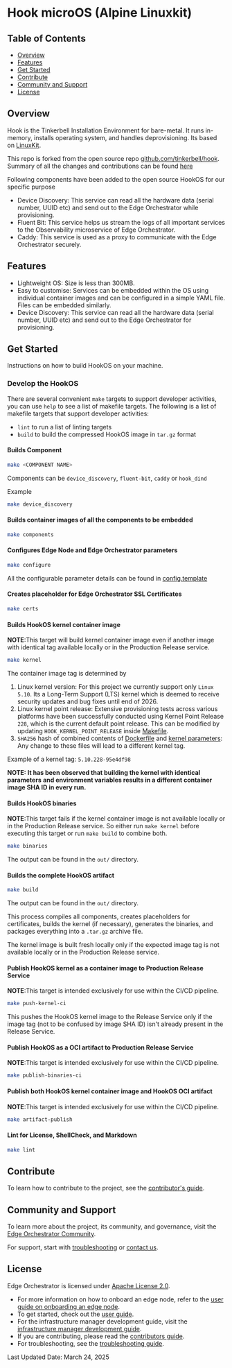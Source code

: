 # Hook microOS (Alpine Linuxkit)

## Table of Contents

- [Overview](#overview)
- [Features](#features)
- [Get Started](#get-started)
- [Contribute](#contribute)
- [Community and Support](#community-and-support)
- [License](#license)

## Overview

Hook is the Tinkerbell Installation Environment for bare-metal. It runs in-memory, installs operating system,
and handles deprovisioning. Its based on [LinuxKit](https://github.com/linuxkit/linuxkit).

This repo is forked from the open source repo [github.com/tinkerbell/hook](https://github.com/tinkerbell/hook).
Summary of all the changes and contributions can be found [here](CHANGELOG.md)

Following components have been added to the open source HookOS for our specific purpose

- Device Discovery: This service can read all the hardware data (serial number, UUID etc) and send out to the Edge Orchestrator
while provisioning.
- Fluent Bit: This service helps us stream the logs of all important services to the Observability microservice
of Edge Orchestrator.
- Caddy: This service is used as a proxy to communicate with the Edge Orchestrator securely.

## Features

- Lightweight OS: Size is less than 300MB.
- Easy to customise: Services can be embedded within the OS using individual container images and can be configured
in a simple YAML file. Files can be embedded similarly.
- Device Discovery: This service can read all the hardware data (serial number, UUID etc) and send out to the Edge Orchestrator
for provisioning.

## Get Started

Instructions on how to build HookOS on your machine.

### Develop the HookOS

There are several convenient `make` targets to support developer activities, you can use `help` to see a list of makefile
targets. The following is a list of makefile targets that support developer activities:

- `lint` to run a list of linting targets
- `build` to build the compressed HookOS image in `tar.gz` format

#### Builds Component

```bash
make <COMPONENT NAME>
```

Components can be `device_discovery`, `fluent-bit`, `caddy` or `hook_dind`

Example

```bash
make device_discovery
```

#### Builds container images of all the components to be embedded

```bash
make components
```

#### Configures Edge Node and Edge Orchestrator parameters

```bash
make configure
```

All the configurable parameter details can be found in [config.template](config.template)

#### Creates placeholder for Edge Orchestrator SSL Certificates

```bash
make certs
```

#### Builds HookOS kernel container image

**NOTE**:This target will build kernel container image even if another image with identical tag available locally
or in the Production Release service.

```bash
make kernel
```

The container image tag is determined by

1. Linux kernel version: For this project we currently support only `Linux 5.10`.
Its a Long-Term Support (LTS) kernel which is deemed to receive security updates and bug fixes until end of 2026.
2. Linux kernel point release: Extensive provisioning tests across various platforms have been
successfully conducted using Kernel Point Release `228`, which is the current default point release.
This can be modified by updating `HOOK_KERNEL_POINT_RELEASE` inside [Makefile](Makefile).
3. `SHA256` hash of combined contents of [Dockerfile](hook-os/hook/kernel/Dockerfile) and
[kernel parameters](hook-os/hook/kernel/configs/generic-5.10.y-x86_64):
Any change to these files will lead to a different kernel tag.

Example of a kernel tag: `5.10.228-95e4df98`

**NOTE: It has been observed that building the kernel with identical parameters**
**and environment variables results in a different container image SHA ID in every run.**

#### Builds HookOS binaries

**NOTE**:This target fails if the kernel container image is not available locally or in the Production Release service.
So either run `make kernel` before executing this target or run `make build` to combine both.

```bash
make binaries
```

The output can be found in the `out/` directory.

#### Builds the complete HookOS artifact

```bash
make build
```

The output can be found in the `out/` directory.

This process compiles all components, creates placeholders for certificates,
builds the kernel (if necessary), generates the binaries, and packages everything into a `.tar.gz` archive file.

The kernel image is built fresh locally only if the expected image tag is not available locally
or in the Production Release service.

#### Publish HookOS kernel as a container image to Production Release Service

**NOTE**:This target is intended exclusively for use within the CI/CD pipeline.

```bash
make push-kernel-ci
```

This pushes the HookOS kernel image to the Release Service only if the image tag
(not to be confused by image SHA ID) isn't already present in the Release Service.

#### Publish HookOS as a OCI artifact to Production Release Service

**NOTE**:This target is intended exclusively for use within the CI/CD pipeline.

```bash
make publish-binaries-ci
```

#### Publish both HookOS kernel container image and HookOS OCI artifact

**NOTE**:This target is intended exclusively for use within the CI/CD pipeline.

```bash
make artifact-publish
```

#### Lint for License, ShellCheck, and Markdown

```bash
make lint
```

## Contribute

To learn how to contribute to the project, see the [contributor's guide][contributors-guide-url].

## Community and Support

To learn more about the project, its community, and governance, visit
the [Edge Orchestrator Community](https://community.intel.com/).

For support, start with [troubleshooting][troubleshooting-url] or [contact us](mailto:adreanne.bertrand@intel.com).

## License

Edge Orchestrator is licensed under [Apache License
2.0](http://www.apache.org/licenses/LICENSE-2.0).

- For more information on how to onboard an edge node, refer to the [user guide on onboarding an edge node][user-guide-onboard-edge-node].
- To get started, check out the [user guide][user-guide-url].
- For the infrastructure manager development guide, visit the [infrastructure manager development guide][inframanager-dev-guide-url].
- If you are contributing, please read the [contributors guide][contributors-guide-url].
- For troubleshooting, see the [troubleshooting guide][troubleshooting-url].

[user-guide-onboard-edge-node]: https://literate-adventure-7vjeyem.pages.github.io/edge_orchestrator/user_guide_main/content/user_guide/set_up_edge_infra/edge_node_onboard.html
[user-guide-url]: https://literate-adventure-7vjeyem.pages.github.io/edge_orchestrator/user_guide_main/content/user_guide/get_started_guide/gsg_content.html
[inframanager-dev-guide-url]: https://literate-adventure-7vjeyem.pages.github.io/edge_orchestrator/user_guide_main/content/user_guide/get_started_guide/gsg_content.html
[contributors-guide-url]: https://literate-adventure-7vjeyem.pages.github.io/edge_orchestrator/user_guide_main/content/user_guide/index.html
[troubleshooting-url]: https://literate-adventure-7vjeyem.pages.github.io/edge_orchestrator/user_guide_main/content/user_guide/troubleshooting/troubleshooting.html

Last Updated Date: March 24, 2025
